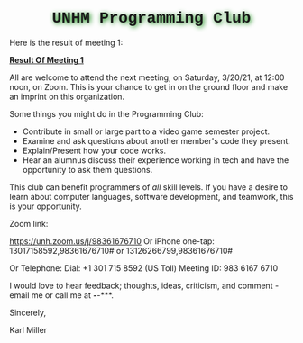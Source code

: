 
<h1 align="center" style = "font-family: Source Code Pro, Courier New; text-shadow: 2px 2px 8px green">
            UNHM Programming Club
</h2>

Here is the result of meeting 1:

**[Result Of Meeting 1](https://github.com/unhm-programming-club/meeting-records/blob/master/2021/Meeting0001/Meeting-Result.md)**

All are welcome to attend the next meeting, on Saturday, 3/20/21, at 12:00 noon, on Zoom. This is your chance to get in on the ground floor and make an imprint on this organization. 

Some things you might do in the Programming Club:

 - Contribute in small or large part to a video game semester project.
 - Examine and ask questions about another member's code they present.
 - Explain/Present how your code works.
 - Hear an alumnus discuss their experience working in tech and have the opportunity to ask them questions.

This club can benefit programmers of _all_ skill levels. If you have a desire to learn about computer languages, software development, and teamwork, this is your opportunity.



Zoom link:

https://unh.zoom.us/j/98361676710
Or iPhone one-tap:  13017158592,98361676710# or 13126266799,98361676710#

Or Telephone:
    Dial: +1 301 715 8592 (US Toll)
    Meeting ID: 983 6167 6710 



I would love to hear feedback; thoughts, ideas, criticism, and comment - email me or call me at ***-**-****.


Sincerely,

Karl Miller
